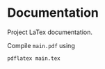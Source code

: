 # Documentation

Project LaTex documentation.

Compile `main.pdf` using
```bash
pdflatex main.tex
```
